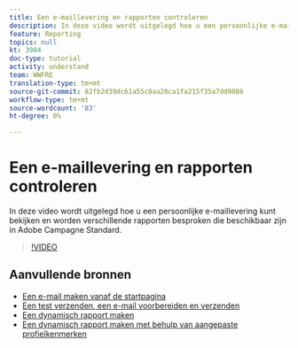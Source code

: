 ```yaml
---
title: Een e-maillevering en rapporten controleren
description: In deze video wordt uitgelegd hoe u een persoonlijke e-maillevering kunt bekijken en worden verschillende rapporten besproken die beschikbaar zijn in Adobe Campagne Standard (ACS).
feature: Reporting
topics: null
kt: 3904
doc-type: tutorial
activity: understand
team: WWFRE
translation-type: tm+mt
source-git-commit: 82fb2d39dc61a55c0aa20ca1fa215f35a7dd9088
workflow-type: tm+mt
source-wordcount: '83'
ht-degree: 0%

---
```



# Een e-maillevering en rapporten controleren

In deze video wordt uitgelegd hoe u een persoonlijke e-maillevering kunt bekijken en worden verschillende rapporten besproken die beschikbaar zijn in Adobe Campagne Standard.

>[!VIDEO](https://video.tv.adobe.com/v/21389?quality=12)

## Aanvullende bronnen

* [Een e-mail maken vanaf de startpagina](/help/communication-channels/email/create-email-from-homepage.md)
* [Een test verzenden, een e-mail voorbereiden en verzenden](/help/communication-channels/email/sending-test-preparing-sending-email.md)
* [Een dynamisch rapport maken](/help/reporting/creating-a-dynamic-report.md)
* [Een dynamisch rapport maken met behulp van aangepaste profielkenmerken](/help/reporting/custom-profile-attributes-dynamic-reports.md)
